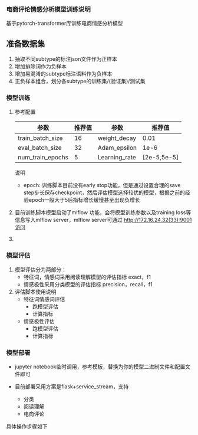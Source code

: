 ### 电商评论情感分析模型训练说明

基于pytorch-transformer库训练电商情感分析模型

## 准备数据集

1. 抽取不同subtype的标注json文件作为正样本
2. 增加排除词作为负样本
3. 增加易混淆的subtype标注语料作为负样本
4. 正负样本组合，划分各subtype的训练集/(验证集)/测试集



### 模型训练

1. 参考配置

   | 参数             | 推荐值 | 参数          | 推荐值      |
   | ---------------- | ------ | ------------- | ----------- |
   | train_batch_size | 16     | weight_decay  | 0.01        |
   | eval_batch_size  | 32     | Adam_epsilon  | 1e-6        |
   | num_train_epochs | 5      | Learning_rate | [2e-5,5e-5] |

   说明

   - epoch:  训练脚本目前没有early stop功能，但是通过设置合理的save step步长保存checkpoint，然后评估模型选择较优的模型，根据之前的经验epoch一般大于5后指标增长缓慢甚至出现负增长

     

2. 目前训练脚本模型启动了mlflow 功能，会将模型训练参数以及training loss等信息写入mlflow server，mlflow server可通过 http://172.16.24.32(33):9001访问

3. 



### 模型评估

1. 模型评估分为两部分：
   - 特征词，情感词采用阅读理解模型的评估指标 exact，f1
   - 情感极性采用分类模型的评估指标 precision，recall，f1
2. 评估脚本使用说明
   - 特征词情感词评估
     - 跑模型评估
     - 计算指标
   - 情感极性评估
     - 跑模型评估
     - 计算指标



### 模型部署

- jupyter notebook临时调用，参考模板，替换为你的模型二进制文件和配置文件即可

- 目前部署采用方案是flask+service_stream，支持
  - 分类
  - 阅读理解
  - 电商评论

具体操作步骤如下



